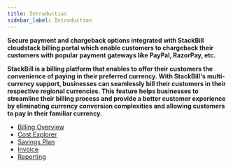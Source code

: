 ```yaml
---
title: Introduction
sidebar_label: Introduction
---
```



**Secure payment and chargeback options integrated with StackBill cloudstack billing portal which enable customers to chargeback their customers with popular payment gateways like PayPal, RazorPay, etc.**

**StackBill is a  billing platform that enables  to offer their customers the convenience of paying in their preferred currency. With StackBill's multi-currency support, businesses can seamlessly bill their customers in their respective regional currencies. This feature helps businesses to streamline their billing process and provide a better customer experience by eliminating currency conversion complexities and allowing customers to pay in their familiar currency.**

- [Billing Overview](./Overview#billing-system-in-stackbill-cloud-management-portal)
- [Cost Explorer](./Cost-Explorer#cost--usage-reports-in-stackbill-cloud-management-portal)
- [Savings Plan](./Saving-Plans#savings-plan-in-stackbill-cloud-management-portal)
- [Invoice](./Invoices#invoice-in-stackbill-cloud-management-portal)
- [Reporting](./Reporting#cost--usage-reports-in-stackbill-cloud-management-portal)
